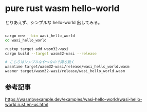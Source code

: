 # pure rust wasm hello-world

とりあえず、シンプルな hello-world 出してみる。

```bash

cargo new --bin wasi_hello_world
cd wasi_hello_world

rustup target add wasm32-wasi
cargo build --target wasm32-wasi --release

# こちらはシンプルなやつなので両方動く
wasmtime target/wasm32-wasi/release/wasi_hello_world.wasm
wasmer target/wasm32-wasi/release/wasi_hello_world.wasm
```

## 参考記事

https://wasmbyexample.dev/examples/wasi-hello-world/wasi-hello-world.rust.en-us.html
